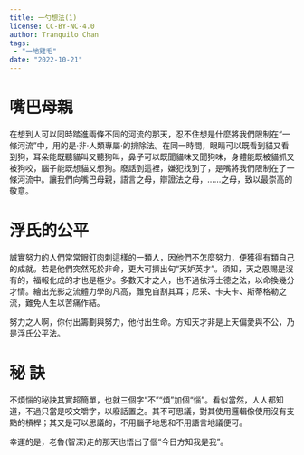 ```yaml
---
title: 一勺想法(1)
license: CC-BY-NC-4.0
author: Tranquilo Chan
tags:
 - "一地雞毛"
date: "2022-10-21"
---
```

# 嘴巴母親

在想到人可以同時踏進兩條不同的河流的那天，忍不住想是什麼將我們限制在“一條河流”中，用的是·非·人類專屬·的排除法。在同一時間，眼睛可以既看到貓又看到狗，耳朵能既聽貓叫又聽狗叫，鼻子可以既聞貓味又聞狗味，身體能既被貓抓又被狗咬，腦子能既想貓又想狗。廢話到這裡，嫌犯找到了，是嘴將我們限制在了一條河流中。讓我們向嘴巴母親，語言之母，辯證法之母，……之母，致以最崇高的敬意。

# 浮氏的公平

誠實努力的人們常常眼釘肉刺這樣的一類人，因他們不怎麼努力，便獲得有類自己的成就。若是他們突然死於非命，更大可擠出句“天妒英才”。須知，天之恩賜是沒有的，福報化成的才也是極少。多數天才之人，也不過依浮士德之法，以命換幾分才情。繪出光影之流體力學的凡高，難免自割其耳；尼采、卡夫卡、斯蒂格勒之流，難免人生以苦痛作結。

努力之人啊，你付出籌劃與努力，他付出生命。方知天才非是上天偏愛與不公，乃是浮氏公平法。

# 秘 訣

不煩惱的秘訣其實超簡單，也就三個字“不”“煩”加個“惱”。看似當然，人人都知道，不過只當是咬文嚼字，以廢話置之。其不可思議，對其使用邏輯像使用沒有支點的槓桿；其又是可以思議的，不用腦子地思和不用語言地議便可。

幸運的是，老魯(智深)走的那天也悟出了個“今日方知我是我”。